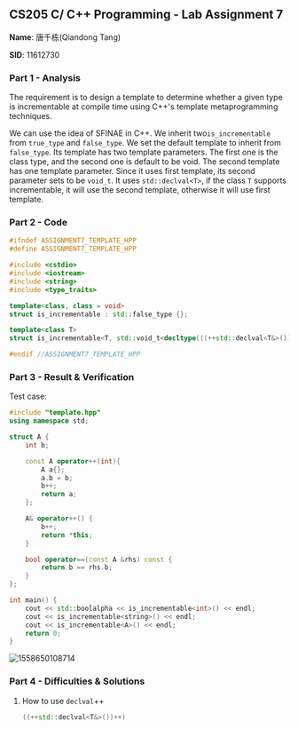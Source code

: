 ## CS205 C/ C++ Programming - Lab Assignment 7

**Name**: 唐千栋(Qiandong Tang)

**SID**: 11612730

### Part 1 - Analysis

The requirement is to design a template to determine whether  a given type is incrementable at compile time using C++'s template metaprogramming techniques.

We can use the idea of SFINAE in C++. We inherit  two`is_incrementable` from `true_type`  and `false_type`. We set the default template to inherit from `false_type`. Its template has two template parameters. The first one is the class type, and the second one is default to be void. The second template has one template parameter. Since it uses first template, its second parameter sets to be `void_t`. It uses `std::declval<T>`, if the class `T` supports incrementable, it will use the second template, otherwise it will use first template.

### Part 2 - Code

```c++
#ifndef ASSIGNMENT7_TEMPLATE_HPP
#define ASSIGNMENT7_TEMPLATE_HPP

#include <cstdio>
#include <iostream>
#include <string>
#include <type_traits>

template<class, class = void>
struct is_incrementable : std::false_type {};

template<class T>
struct is_incrementable<T, std::void_t<decltype(((++std::declval<T&>())++))>> : std::true_type {};

#endif //ASSIGNMENT7_TEMPLATE_HPP

```

### Part 3 - Result & Verification

Test case:

```c++
#include "template.hpp"
using namespace std;

struct A {
    int b;

    const A operator++(int){
        A a{};
        a.b = b;
        b++;
        return a;
    };

    A& operator++() {
        b++;
        return *this;
    }

    bool operator==(const A &rhs) const {
        return b == rhs.b;
    }
};

int main() {
    cout << std::boolalpha << is_incrementable<int>() << endl;
    cout << is_incrementable<string>() << endl;
    cout << is_incrementable<A>() << endl;
    return 0;
}

```

![1558650108714](C:\Users\stvn\AppData\Roaming\Typora\typora-user-images\1558650108714.png)

### Part 4 - Difficulties & Solutions

1. How to use  `declval`++

   ```c++
   ((++std::declval<T&>())++)
   ```

   

   